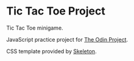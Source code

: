 # Tic Tac Toe Project

Tic Tac Toe minigame.

JavaScript practice project for [The Odin Project](https://www.theodinproject.com/).

CSS template provided by [Skeleton](http://getskeleton.com/).